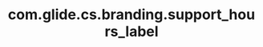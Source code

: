 ---
weight: 967
layout: page
title: com.glide.cs.branding.support_hours_label
description: ""
value: "Contact Live Agent"
---